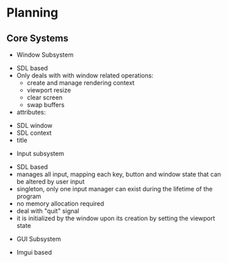 # Planning

## Core Systems

- Window Subsystem
 + SDL based
 + Only deals with with window related operations:
    * create and manage rendering context
    * viewport resize
    * clear screen
    * swap buffers
 + attributes:
  * SDL window
  * SDL context
  * title

- Input subsystem
 + SDL based
 + manages all input, mapping each key, button and window state that can be altered by user input
 + singleton, only one input manager can exist during the lifetime of the program
 + no memory allocation required
 + deal with "quit" signal
 + it is initialized by the window upon its creation by setting the viewport state

- GUI Subsystem
 + Imgui based
